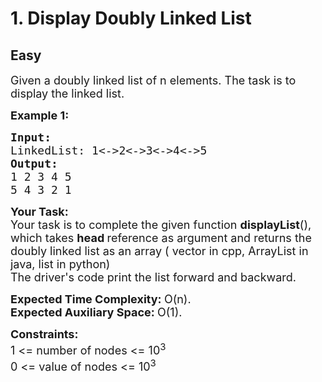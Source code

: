 # 1. Display Doubly Linked List
## Easy
<div class="problem-statement">
                <p></p><p><span style="font-size:18px">Given a doubly linked list of n elements. The task is to display the linked list.</span></p>

<p><span style="font-size:18px"><strong>Example 1:</strong></span></p>

<pre><span style="font-size:18px"><strong>Input:
</strong>LinkedList: 1&lt;-&gt;2&lt;-&gt;3&lt;-&gt;4&lt;-&gt;5
<strong>Output:
</strong>1 2 3 4 5
5 4 3 2 1<strong>
</strong></span></pre>

<p><span style="font-size:18px"><strong>Your Task:</strong><br>
Your task is to complete the given function <strong>displayList</strong>(), which takes <strong>head </strong>reference as argument and returns the doubly linked list as an array ( vector in cpp, ArrayList in java, list in python)<br>
The driver's code print the list forward and backward.</span></p>

<p><span style="font-size:18px"><strong>Expected Time Complexity:&nbsp;</strong>O(n).<br>
<strong>Expected Auxiliary Space:&nbsp;</strong>O(1).</span></p>

<p><span style="font-size:18px"><strong>Constraints:</strong><br>
1 &lt;= number of nodes &lt;= 10<sup>3</sup><br>
0 &lt;= value of nodes &lt;= 10<sup>3</sup></span></p>
 <p></p>
            </div>